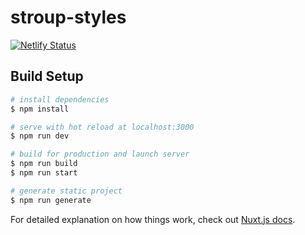 # stroup-styles

[![Netlify Status](https://api.netlify.com/api/v1/badges/7510c99c-1caf-405f-be3d-19f554fcc1e3/deploy-status)](https://app.netlify.com/sites/stroup-styles/deploys)

## Build Setup

```bash
# install dependencies
$ npm install

# serve with hot reload at localhost:3000
$ npm run dev

# build for production and launch server
$ npm run build
$ npm run start

# generate static project
$ npm run generate
```

For detailed explanation on how things work, check out [Nuxt.js docs](https://nuxtjs.org).
